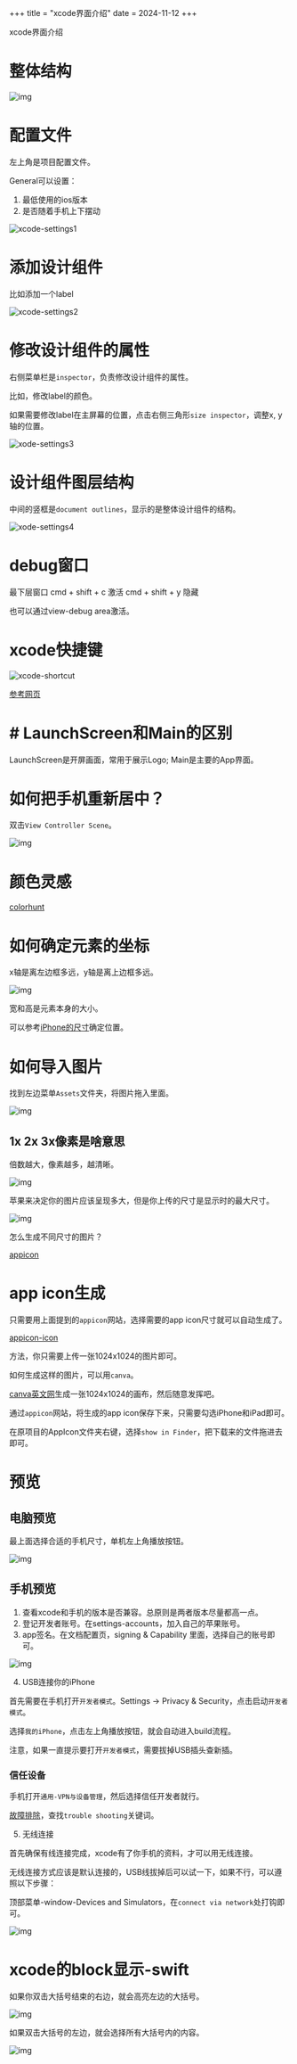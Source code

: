 +++
title = "xcode界面介绍"
date = 2024-11-12
+++

xcode界面介绍

# 整体结构
![img](https://linxz-aliyun.oss-cn-shenzhen.aliyuncs.com/images/202411121143528.png)

# 配置文件
左上角是项目配置文件。

General可以设置：
1. 最低使用的ios版本
2. 是否随着手机上下摆动

![xcode-settings1](https://linxz-aliyun.oss-cn-shenzhen.aliyuncs.com/images/20241112105404.png)

# 添加设计组件
比如添加一个label

![xcode-settings2](https://linxz-aliyun.oss-cn-shenzhen.aliyuncs.com/images/20241112111348.png)

# 修改设计组件的属性

右侧菜单栏是`inspector`，负责修改设计组件的属性。

比如，修改label的颜色。

如果需要修改label在主屏幕的位置，点击右侧三角形`size inspector`，调整x, y轴的位置。

![xode-settings3](https://linxz-aliyun.oss-cn-shenzhen.aliyuncs.com/images/20241112111633.png)

# 设计组件图层结构

中间的竖框是`document outlines`，显示的是整体设计组件的结构。

![xode-settings4](https://linxz-aliyun.oss-cn-shenzhen.aliyuncs.com/images/202411121120129.png)

# debug窗口
最下层窗口
cmd + shift + c 激活
cmd + shift + y 隐藏

也可以通过view-debug area激活。

# xcode快捷键

![xcode-shortcut](https://linxz-aliyun.oss-cn-shenzhen.aliyuncs.com/images/202411121135047.png)
	
[参考网页](https://swifteducation.github.io/assets/pdfs/XcodeKeyboardShortcuts.pdf)

# # LaunchScreen和Main的区别

LaunchScreen是开屏画面，常用于展示Logo;
Main是主要的App界面。

# 如何把手机重新居中？

双击`View Controller Scene`。

![img](https://linxz-aliyun.oss-cn-shenzhen.aliyuncs.com/images/202411121539695.png)

# 颜色灵感
[colorhunt](https://colorhunt.co/)

# 如何确定元素的坐标

x轴是离左边框多远，y轴是离上边框多远。

![img](https://linxz-aliyun.oss-cn-shenzhen.aliyuncs.com/images/202411121602879.png)

宽和高是元素本身的大小。

可以参考[iPhone的尺寸](https://www.paintcodeapp.com/news/ultimate-guide-to-iphone-resolutions)确定位置。

# 如何导入图片

找到左边菜单`Assets`文件夹，将图片拖入里面。

![img](https://linxz-aliyun.oss-cn-shenzhen.aliyuncs.com/images/202411121626385.png)

## 1x 2x 3x像素是啥意思

倍数越大，像素越多，越清晰。

![img](https://linxz-aliyun.oss-cn-shenzhen.aliyuncs.com/images/202411121628276.png)

苹果来决定你的图片应该呈现多大，但是你上传的尺寸是显示时的最大尺寸。

![img](https://linxz-aliyun.oss-cn-shenzhen.aliyuncs.com/images/202411121631920.png)

怎么生成不同尺寸的图片？

[appicon](https://www.appicon.co/#image-sets)


# app icon生成

只需要用上面提到的`appicon`网站，选择需要的app icon尺寸就可以自动生成了。

[appicon-icon](https://www.appicon.co/#app-icon)

方法，你只需要上传一张1024x1024的图片即可。

如何生成这样的图片，可以用`canva`。

[canva英文网](https://www.canva.cn)生成一张1024x1024的画布，然后随意发挥吧。

通过`appicon`网站，将生成的app icon保存下来，只需要勾选iPhone和iPad即可。

在原项目的AppIcon文件夹右键，选择`show in Finder`，把下载来的文件拖进去即可。

# 预览

## 电脑预览

最上面选择合适的手机尺寸，单机左上角播放按钮。

![img](https://linxz-aliyun.oss-cn-shenzhen.aliyuncs.com/images/202411121822237.png)

## 手机预览

1.  查看xcode和手机的版本是否兼容。总原则是两者版本尽量都高一点。
2. 登记开发者账号。在settings-accounts，加入自己的苹果账号。
3. app签名。在文档配置页，signing & Capability 里面，选择自己的账号即可。

![img](https://linxz-aliyun.oss-cn-shenzhen.aliyuncs.com/images/202411121834290.png)

4. USB连接你的iPhone

首先需要在手机打开`开发者模式`。Settings -> Privacy & Security，点击启动`开发者模式`。


选择`我的iPhone`，点击左上角播放按钮，就会自动进入build流程。

注意，如果一直提示要打开`开发者模式`，需要拔掉USB插头查新插。

### 信任设备

手机打开`通用-VPN与设备管理`，然后选择信任开发者就行。

[故障排除](https://appbrewery.com/p/ios-course-resources)，查找`trouble shooting`关键词。

5. 无线连接

首先确保有线连接完成，xcode有了你手机的资料，才可以用无线连接。

无线连接方式应该是默认连接的，USB线拔掉后可以试一下，如果不行，可以遵照以下步骤：

顶部菜单-window-Devices and Simulators，在`connect via network`处打钩即可。

![img](https://linxz-aliyun.oss-cn-shenzhen.aliyuncs.com/images/202411131003634.png)

# xcode的block显示-swift

如果你双击大括号结束的右边，就会高亮左边的大括号。

![img](https://linxz-aliyun.oss-cn-shenzhen.aliyuncs.com/images/202411131415821.png)

如果双击大括号的左边，就会选择所有大括号内的内容。

![img](https://linxz-aliyun.oss-cn-shenzhen.aliyuncs.com/images/202411131416369.png)

